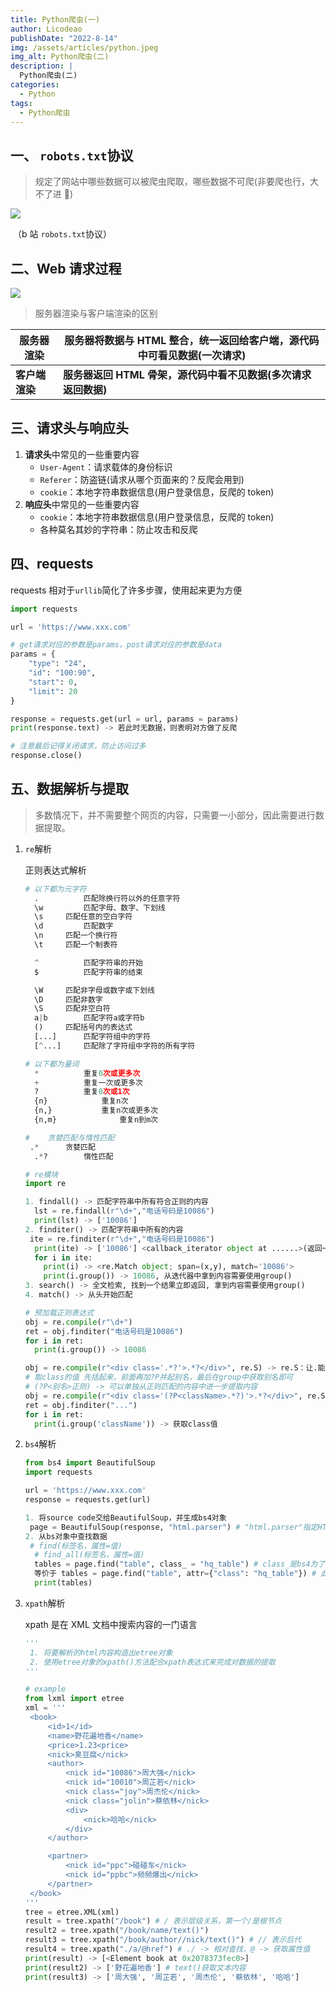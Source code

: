 ```yaml
---
title: Python爬虫(一)
author: Licodeao
publishDate: "2022-8-14"
img: /assets/articles/python.jpeg
img_alt: Python爬虫(二)
description: |
  Python爬虫(二)
categories:
  - Python
tags:
  - Python爬虫
---
```


## 一、 `robots.txt`协议

> 规定了网站中哪些数据可以被爬虫爬取，哪些数据不可爬(非要爬也行，大不了进 🍊)

![](https://typora-licodeao.oss-cn-guangzhou.aliyuncs.com/typoraImg/202936.jpg)

​ （b 站 `robots.txt`协议）

## 二、Web 请求过程

![](https://typora-licodeao.oss-cn-guangzhou.aliyuncs.com/typoraImg/211724.jpg)

> 服务器渲染与客户端渲染的区别

| 服务器渲染     | 服务器将数据与 HTML 整合，统一返回给客户端，源代码中可看见数据(一次请求) |
| -------------- | ------------------------------------------------------------------------ |
| **客户端渲染** | **服务器返回 HTML 骨架，源代码中看不见数据(多次请求返回数据)**           |

## 三、请求头与响应头

1. **请求头**中常见的一些重要内容
   - `User-Agent`：请求载体的身份标识
   - `Referer`：防盗链(请求从哪个页面来的？反爬会用到)
   - `cookie`：本地字符串数据信息(用户登录信息，反爬的 token)
2. **响应头**中常见的一些重要内容
   - `cookie`：本地字符串数据信息(用户登录信息，反爬的 token)
   - 各种莫名其妙的字符串：防止攻击和反爬

## 四、requests

requests 相对于`urllib`简化了许多步骤，使用起来更为方便

```python
import requests

url = 'https://www.xxx.com'

# get请求对应的参数是params，post请求对应的参数是data
params = {
    "type": "24",
    "id": "100:90",
    "start": 0,
    "limit": 20
}

response = requests.get(url = url, params = params)
print(response.text) -> 若此时无数据，则表明对方做了反爬

# 注意最后记得关闭请求，防止访问过多
response.close()
```

## 五、数据解析与提取

> 多数情况下，并不需要整个网页的内容，只需要一小部分，因此需要进行数据提取。

1. `re`解析

   正则表达式解析

   ```python
   # 以下都为元字符
     .  		匹配除换行符以外的任意字符
     \w 		匹配字母、数字、下划线
     \s		匹配任意的空白字符
     \d 		匹配数字
     \n		匹配一个换行符
     \t		匹配一个制表符

     ^			匹配字符串的开始
     $			匹配字符串的结束

     \W		匹配非字母或数字或下划线
     \D		匹配非数字
     \S		匹配非空白符
     a|b		匹配字符a或字符b
     ()		匹配括号内的表达式
     [...]		匹配字符组中的字符
     [^...]		匹配除了字符组中字符的所有字符

   # 以下都为量词
     *			重复0次或更多次
     +			重复一次或更多次
     ?			重复0次或1次
     {n}			重复n次
     {n,}			重复n次或更多次
     {n,m}				重复n到m次

   #	贪婪匹配与惰性匹配
   	.*		贪婪匹配
     .*?		惰性匹配

   # re模块
   import re

   1. findall() -> 匹配字符串中所有符合正则的内容
     lst = re.findall(r"\d+","电话号码是10086")
     print(lst) -> ['10086']
   2. finditer() -> 匹配字符串中所有的内容
   	ite = re.finditer(r"\d+","电话号码是10086")
     print(ite) -> ['10086'] <callback_iterator object at ......>(返回一个迭代器)
     for i in ite:
       print(i) -> <re.Match object; span=(x,y), match='10086'>
       print(i.group()) -> 10086, 从迭代器中拿到内容需要使用group()
   3. search() -> 全文检索, 找到一个结果立即返回, 拿到内容需要使用group()
   4. match() -> 从头开始匹配

   # 预加载正则表达式
   obj = re.compile(r"\d+")
   ret = obj.finditer("电话号码是10086")
   for i in ret:
     print(i.group()) -> 10086

   obj = re.compile(r"<div class='.*?'>.*?</div>", re.S) -> re.S：让.能匹配换行符
   # 取class的值 先括起来，前面再加?P并起别名，最后在group中获取别名即可
   # (?P<别名>正则) -> 可以单独从正则匹配的内容中进一步提取内容
   obj = re.compile(r"<div class='(?P<className>.*?)'>.*?</div>", re.S)
   ret = obj.finditer("...")
   for i in ret:
     print(i.group('className')) -> 获取class值
   ```

2. `bs4`解析

   ```python
   from bs4 import BeautifulSoup
   import requests

   url = 'https://www.xxx.com'
   response = requests.get(url)

   1. 将source code交给BeautifulSoup，并生成bs4对象
   	page = BeautifulSoup(response, "html.parser") # "html.parser"指定HTML解析器
   2. 从bs对象中查找数据
   	# find(标签名，属性=值)
     # find_all(标签名，属性=值)
     tables = page.find("table", class_ = "hq_table") # class_是bs4为了避免报错，因为class是python的关键字
     等价于 tables = page.find("table", attr={"class": "hq_table"}) # 此方法也可以避免class报错
     print(tables)
   ```

3. `xpath`解析

   xpath 是在 XML 文档中搜索内容的一门语言

   ```python
   '''
   	1. 将要解析的html内容构造出etree对象
   	2. 使用etree对象的xpath()方法配合xpath表达式来完成对数据的提取
   '''

   # example
   from lxml import etree
   xml = '''
   	<book>
   		<id>1</id>
   		<name>野花遍地香</name>
   		<price>1.23<price>
   		<nick>臭豆腐</nick>
   		<author>
   			<nick id="10086">周大强</nick>
   			<nick id="10010">周芷若</nick>
   			<nick class="joy">周杰伦</nick>
   			<nick class="jolin">蔡依林</nick>
   			<div>
   				<nick>哈哈</nick>
   			</div>
   		</author>

   		<partner>
   			<nick id="ppc">碰碰车</nick>
   			<nick id="ppbc">频频爆出</nick>
   		</partner>
   	</book>
   '''
   tree = etree.XML(xml)
   result = tree.xpath("/book") # / 表示层级关系，第一个/是根节点
   result2 = tree.xpath("/book/name/text()")
   result3 = tree.xpath("/book/author//nick/text()") # // 表示后代
   result4 = tree.xpath("./a/@href") # ./ -> 相对查找，@ -> 获取属性值
   print(result) -> [<Element book at 0x2078373fec0>]
   print(result2) -> ['野花遍地香'] # text()获取文本内容
   print(result3) -> ['周大强', '周芷若', '周杰伦', '蔡依林', '哈哈']
   ```
